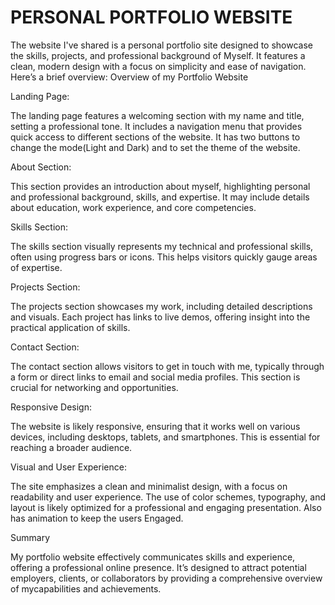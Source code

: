 
<h1>PERSONAL PORTFOLIO WEBSITE</h1>
<p>The website I've shared is a personal portfolio site designed to showcase the skills, projects, and professional background of Myself. It features a clean, modern design with a focus on simplicity and ease of navigation. Here’s a brief overview:
Overview of my Portfolio Website</p>
<p>Landing Page:</p>
<p>The landing page features a welcoming section with my name and title, setting a professional tone. It includes a navigation menu that provides quick access to different sections of the website. It has two buttons to change the mode(Light and Dark) and to set the theme of the website.</p>
<p>About Section:</p>
<p>This section provides an introduction about myself, highlighting personal and professional background, skills, and expertise. It may include details about education, work experience, and core competencies.</p>
<p>Skills Section:</p>
<p>The skills section visually represents my technical and professional skills, often using progress bars or icons. This helps visitors quickly gauge areas of expertise.</p>
<p>Projects Section:</p>
<p>The projects section showcases my work, including detailed descriptions and visuals. Each project has links to live demos, offering insight into the practical application of skills.</p>
<p>Contact Section:</p>
<p>The contact section allows visitors to get in touch with me, typically through a form or direct links to email and social media profiles. This section is crucial for networking and opportunities.</p>
<p>Responsive Design:</p>
<p>The website is likely responsive, ensuring that it works well on various devices, including desktops, tablets, and smartphones. This is essential for reaching a broader audience.</p>
<p>Visual and User Experience:</p>
<p>The site emphasizes a clean and minimalist design, with a focus on readability and user experience. The use of color schemes, typography, and layout is likely optimized for a professional and engaging presentation. Also has animation to keep the users Engaged.</p>
<p>Summary</p>
<p>My portfolio website effectively communicates skills and experience, offering a professional online presence. It’s designed to attract potential employers, clients, or collaborators by providing a comprehensive overview of mycapabilities and achievements.</p>
